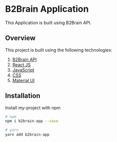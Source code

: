 # B2Brain Application

This Application is built using B2Brain API.

## Overview

This project is built using the following technologies:

1. [B2Brain API](https://tva.staging.b2brain.com/search/autocomplete_org_all/)
2. [React JS](https://reactjs.org/docs/getting-started.html)
3. [JavaScript](https://developer.mozilla.org/en-US/docs/Web/JavaScript)
4. [CSS](https://developer.mozilla.org/en-US/docs/Web/CSS)
5. [Material UI](https://mui.com/)

## Installation

Install my-project with npm

```bash
# npm
npm i b2brain-app --save

# yarn
yarn add b2brain-app
```
